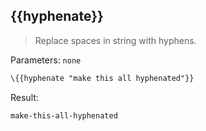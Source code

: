 ## \{{hyphenate}}

> Replace spaces in string with hyphens.

Parameters: `none`

```handlebars
\{{hyphenate "make this all hyphenated"}}
```
Result:

```
make-this-all-hyphenated
```